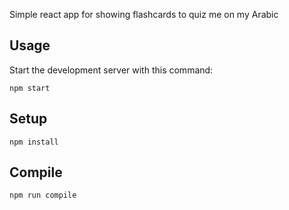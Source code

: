 Simple react app for showing flashcards to quiz me on my Arabic

Usage
---

Start the development server with this command:

```
npm start
```

Setup
---

```
npm install
```

Compile
---

```
npm run compile
```
